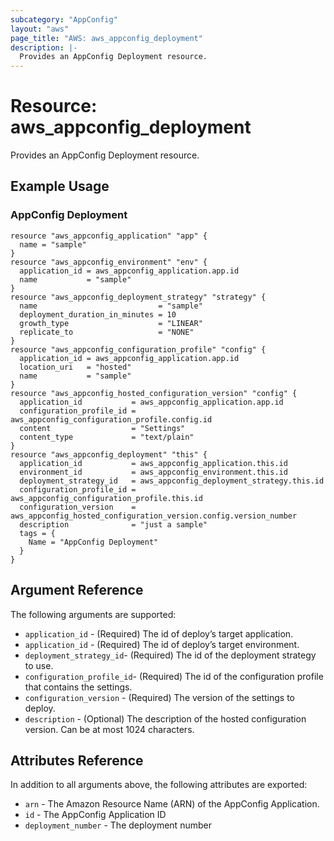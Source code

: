 ```yaml
---
subcategory: "AppConfig"
layout: "aws"
page_title: "AWS: aws_appconfig_deployment"
description: |-
  Provides an AppConfig Deployment resource.
---
```


# Resource: aws_appconfig_deployment

Provides an AppConfig Deployment resource.

## Example Usage

### AppConfig Deployment

```hcl
resource "aws_appconfig_application" "app" {
  name = "sample"
}
resource "aws_appconfig_environment" "env" {
  application_id = aws_appconfig_application.app.id
  name           = "sample"
}
resource "aws_appconfig_deployment_strategy" "strategy" {
  name                           = "sample"
  deployment_duration_in_minutes = 10
  growth_type                    = "LINEAR"
  replicate_to                   = "NONE"
}
resource "aws_appconfig_configuration_profile" "config" {
  application_id = aws_appconfig_application.app.id
  location_uri   = "hosted"
  name           = "sample"
}
resource "aws_appconfig_hosted_configuration_version" "config" {
  application_id           = aws_appconfig_application.app.id
  configuration_profile_id = aws_appconfig_configuration_profile.config.id
  content                  = "Settings"
  content_type             = "text/plain"
}
resource "aws_appconfig_deployment" "this" {
  application_id           = aws_appconfig_application.this.id
  environment_id           = aws_appconfig_environment.this.id
  deployment_strategy_id   = aws_appconfig_deployment_strategy.this.id
  configuration_profile_id = aws_appconfig_configuration_profile.this.id
  configuration_version    = aws_appconfig_hosted_configuration_version.config.version_number
  description              = "just a sample"
  tags = {
    Name = "AppConfig Deployment"
  }
}
```

## Argument Reference

The following arguments are supported:

* `application_id` - (Required) The id of deploy’s target application.
* `application_id` - (Required) The id of deploy’s target environment.
* `deployment_strategy_id`- (Required) The id of the deployment strategy to use.
* `configuration_profile_id`- (Required) The id of the configuration profile that contains the settings.
* `configuration_version` - (Required) The version of the settings to deploy.
* `description` - (Optional) The description of the hosted configuration version. Can be at most 1024 characters.

## Attributes Reference

In addition to all arguments above, the following attributes are exported:

* `arn` - The Amazon Resource Name (ARN) of the AppConfig Application.
* `id` - The AppConfig Application ID
* `deployment_number` - The deployment number
